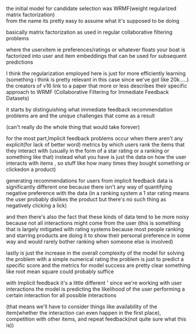 the initial model for candidate selection was WRMF(weight regularized matrix factorization)  
from the name its pretty easy to assume what it's supposed to be doing 

basically matrix factorization as used in regular collaborative filtering problems 

where the userxitem ie preferences/ratings or whatever floats your boat is factorized into user and item embeddings that can be used for subsequent predictions 

I think the regularization employed here is just for more efficiently learning (something i think is pretty relevant in this case since we've got like 20k.....) 
the creators of v16 link to a paper that more or less describes their specific approach to WRMF 
(Collaborative Filtering for Immediate Feedback Datasets)

it starts by distinguishing what immediate feedback recommendation problems  are and the unique challenges that come as a result 

(can't really do the whole thing that would take forever) 

for the most part,Implicit feedback problems occur when there aren't any explicit(for lack of better word) metrics by which users rank the items that they interact with (usually in the form of a star rating or a ranking or something like that)
instead what you have is just the data on how the user interacts with items , so stuff like how many times they bought something or clickedon a product)


generating recommendations for users from implicit feedback data is significantly different 
one because there isn't any way of quantifying negative preference with the data 
(in a ranking system a 1 star rating means the user probably dislikes the product but there's no such thing as negatively clicking a lick)

and then there's also the fact that these kinds of data tend to be more noisy because not all interactions might come from the user 
(this is something that is largely mitigated with rating systems because most people ranking and starring products are doing it to show their personal preference in some way and would rarely bother ranking when someone else is involved)

lastly is just the increase in the overall complexity of the model for solving the problem 
with a simple numerical rating the problem is just to predict a specific score and
the metrics for model success are pretty clear 
something like root mean square could probably suffice 

with Implicit feedback it's a little different '
since we're working with user interactions 
the model is predicting the likelihood of the user performing a certain interaction 
for all possible interactions

(that means we'll have to consider things like  availability of the item(whether the interaction can even happen in the first place), 
competition with other items, and repeat feedback(not quite sure what this is))







